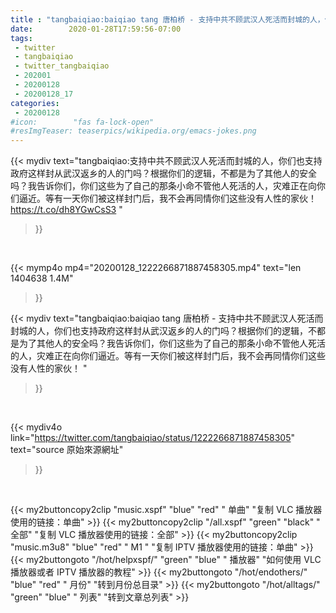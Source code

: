 ```yaml
---
title : "tangbaiqiao:baiqiao tang 唐柏桥 - 支持中共不顾武汉人死活而封城的人，你们也支持政府这样封从武汉返乡的人的门吗？根据你们的逻辑，不都是为了其他人的安全吗？我告诉你们，你们这些为了自己的那条小命不管他人死活的人，灾难正在向你们逼近。等有一天你们被这样封门后，我不会再同情你们这些没有人性的家伙！ "
date:        2020-01-28T17:59:56-07:00
tags:
 - twitter
 - tangbaiqiao
 - twitter_tangbaiqiao
 - 202001
 - 20200128
 - 20200128_17
categories:
 - 20200128
#icon:        "fas fa-lock-open"
#resImgTeaser: teaserpics/wikipedia.org/emacs-jokes.png
---
```


{{< mydiv text="tangbaiqiao:支持中共不顾武汉人死活而封城的人，你们也支持政府这样封从武汉返乡的人的门吗？根据你们的逻辑，不都是为了其他人的安全吗？我告诉你们，你们这些为了自己的那条小命不管他人死活的人，灾难正在向你们逼近。等有一天你们被这样封门后，我不会再同情你们这些没有人性的家伙！ https://t.co/dh8YGwCsS3 "
>}}
<br>


{{< mymp4o mp4="20200128_1222266871887458305.mp4"
text="len 1404638    1.4M"
>}}


{{< mydiv text="tangbaiqiao:baiqiao tang 唐柏桥 - 支持中共不顾武汉人死活而封城的人，你们也支持政府这样封从武汉返乡的人的门吗？根据你们的逻辑，不都是为了其他人的安全吗？我告诉你们，你们这些为了自己的那条小命不管他人死活的人，灾难正在向你们逼近。等有一天你们被这样封门后，我不会再同情你们这些没有人性的家伙！ "
>}}
<br>

{{< mydiv4o link="https://twitter.com/tangbaiqiao/status/1222266871887458305"
text="source 原始來源網址"
>}}


<br>

{{< my2buttoncopy2clip "music.xspf"        "blue"   "red"    " 单曲"  "复制 VLC 播放器使用的链接：单曲" >}} {{< my2buttoncopy2clip "/all.xspf"         "green"  "black"  " 全部"  "复制 VLC 播放器使用的链接：全部" >}} {{< my2buttoncopy2clip "music.m3u8"        "blue"   "red"    " M1 "    "复制 IPTV 播放器使用的链接：单曲" >}} {{< my2buttongoto      "/hot/helpxspf/"    "green"  "blue"   " 播放器" "如何使用 VLC 播放器或者 IPTV 播放器的教程" >}} {{< my2buttongoto      "/hot/endothers/"   "blue"   "red"    " 月份"   "转到月份总目录" >}} {{< my2buttongoto      "/hot/alltags/"     "green"  "blue"   " 列表"   "转到文章总列表" >}} 
